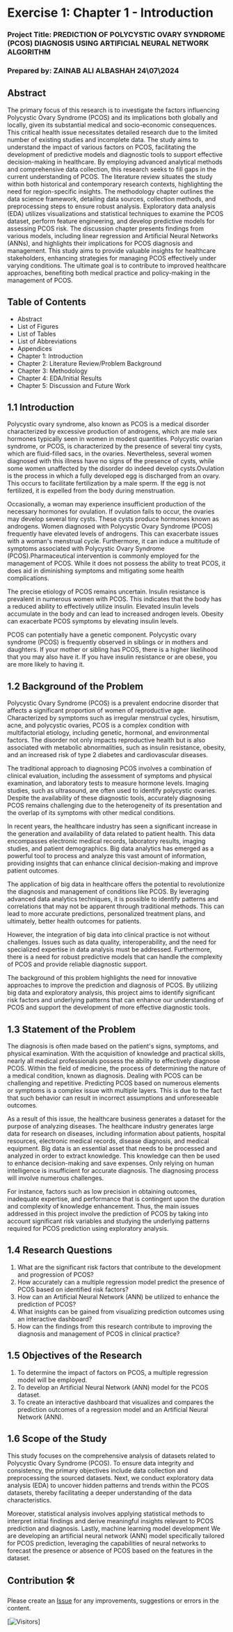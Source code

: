 # Exercise 1:  Chapter 1 - Introduction

### Project Title: PREDICTION OF POLYCYSTIC OVARY SYNDROME (PCOS) DIAGNOSIS USING ARTIFICIAL NEURAL NETWORK ALGORITHM

### Prepared by: ZAINAB ALI ALBASHAH 24\07\2024

## Abstract
The primary focus of this research is to investigate the factors influencing Polycystic Ovary Syndrome (PCOS) and its implications both globally and locally, given its substantial medical and socio-economic consequences. This critical health issue necessitates detailed research due to the limited number of existing studies and incomplete data. The study aims to understand the impact of various factors on PCOS, facilitating the development of predictive models and diagnostic tools to support effective decision-making in healthcare. By employing advanced analytical methods and comprehensive data collection, this research seeks to fill gaps in the current understanding of PCOS. The literature review situates the study within both historical and contemporary research contexts, highlighting the need for region-specific insights. The methodology chapter outlines the data science framework, detailing data sources, collection methods, and preprocessing steps to ensure robust analysis. Exploratory data analysis (EDA) utilizes visualizations and statistical techniques to examine the PCOS dataset, perform feature engineering, and develop predictive models for assessing PCOS risk. The discussion chapter presents findings from various models, including linear regression and Artificial Neural Networks (ANNs), and highlights their implications for PCOS diagnosis and management. This study aims to provide valuable insights for healthcare stakeholders, enhancing strategies for managing PCOS effectively under varying conditions. The ultimate goal is to contribute to improved healthcare approaches, benefiting both medical practice and policy-making in the management of PCOS.

## Table of Contents
- Abstract
- List of Figures
- List of Tables
- List of Abbreviations
- Appendices
- Chapter 1: Introduction
- Chapter 2: Literature Review/Problem Background
- Chapter 3: Methodology
- Chapter 4: EDA/Initial Results
- Chapter 5: Discussion and Future Work

## 1.1 Introduction

Polycystic ovary syndrome, also known as PCOS is a medical disorder characterized by excessive production of androgens, which are male sex hormones typically seen in women in modest quantities. Polycystic ovarian syndrome, or PCOS, is characterized by the presence of several tiny cysts, which are fluid-filled sacs, in the ovaries. Nevertheless, several women diagnosed with this illness have no signs of the presence of cysts, while some women unaffected by the disorder do indeed develop cysts.Ovulation is the process in which a fully developed egg is discharged from an ovary. This occurs to facilitate fertilization by a male sperm. If the egg is not fertilized, it is expelled from the body during menstruation.

Occasionally, a woman may experience insufficient production of the necessary hormones for ovulation. If ovulation fails to occur, the ovaries may develop several tiny cysts. These cysts produce hormones known as androgens. Women diagnosed with Polycystic Ovary Syndrome (PCOS) frequently have elevated levels of androgens. This can exacerbate issues with a woman's menstrual cycle. Furthermore, it can induce a multitude of symptoms associated with Polycystic Ovary Syndrome (PCOS).Pharmaceutical intervention is commonly employed for the management of PCOS. While it does not possess the ability to treat PCOS, it does aid in diminishing symptoms and mitigating some health complications.

The precise etiology of PCOS remains uncertain. Insulin resistance is prevalent in numerous women with PCOS. This indicates that the body has a reduced ability to effectively utilize insulin. Elevated insulin levels accumulate in the body and can lead to increased androgen levels. Obesity can exacerbate PCOS symptoms by elevating insulin levels.

PCOS can potentially have a genetic component. Polycystic ovary syndrome (PCOS) is frequently observed in siblings or in mothers and daughters. If your mother or sibling has PCOS, there is a higher likelihood that you may also have it. If you have insulin resistance or are obese, you are more likely to having it.


## 1.2 Background of the Problem

Polycystic Ovary Syndrome (PCOS) is a prevalent endocrine disorder that affects a significant proportion of women of reproductive age. Characterized by symptoms such as irregular menstrual cycles, hirsutism, acne, and polycystic ovaries, PCOS is a complex condition with multifactorial etiology, including genetic, hormonal, and environmental factors. The disorder not only impacts reproductive health but is also associated with metabolic abnormalities, such as insulin resistance, obesity, and an increased risk of type 2 diabetes and cardiovascular diseases.

The traditional approach to diagnosing PCOS involves a combination of clinical evaluation, including the assessment of symptoms and physical examination, and laboratory tests to measure hormone levels. Imaging studies, such as ultrasound, are often used to identify polycystic ovaries. Despite the availability of these diagnostic tools, accurately diagnosing PCOS remains challenging due to the heterogeneity of its presentation and the overlap of its symptoms with other medical conditions.

In recent years, the healthcare industry has seen a significant increase in the generation and availability of data related to patient health. This data encompasses electronic medical records, laboratory results, imaging studies, and patient demographics. Big data analytics has emerged as a powerful tool to process and analyze this vast amount of information, providing insights that can enhance clinical decision-making and improve patient outcomes.

The application of big data in healthcare offers the potential to revolutionize the diagnosis and management of conditions like PCOS. By leveraging advanced data analytics techniques, it is possible to identify patterns and correlations that may not be apparent through traditional methods. This can lead to more accurate predictions, personalized treatment plans, and ultimately, better health outcomes for patients.

However, the integration of big data into clinical practice is not without challenges. Issues such as data quality, interoperability, and the need for specialized expertise in data analysis must be addressed. Furthermore, there is a need for robust predictive models that can handle the complexity of PCOS and provide reliable diagnostic support.

The background of this problem highlights the need for innovative approaches to improve the prediction and diagnosis of PCOS. By utilizing big data and exploratory analysis, this project aims to identify significant risk factors and underlying patterns that can enhance our understanding of PCOS and support the development of more effective diagnostic tools.



## 1.3 Statement of the Problem

The diagnosis is often made based on the patient's signs, symptoms, and physical examination. With the acquisition of knowledge and practical skills, nearly all medical professionals possess the ability to effectively diagnose PCOS. Within the field of medicine, the process of determining the nature of a medical condition, known as diagnosis.  Dealing with PCOS can be challenging and repetitive. Predicting PCOS based on numerous elements or symptoms is a complex issue with multiple layers. This is due to the fact that such behavior can result in incorrect assumptions and unforeseeable outcomes.

As a result of this issue, the healthcare business generates a dataset for the purpose of analyzing diseases. The healthcare industry generates large data for research on diseases, including information about patients, hospital resources, electronic medical records, disease diagnosis, and medical equipment. 
Big data is an essential asset that needs to be processed and analyzed in order to extract knowledge. This knowledge can then be used to enhance decision-making and save expenses. Only relying on human intelligence is insufficient for accurate diagnosis. The diagnosing process will involve numerous challenges. 

For instance, factors such as low precision in obtaining outcomes, inadequate expertise, and performance that is contingent upon the duration and complexity of knowledge enhancement. Thus, the main issues addressed in this project involve the prediction of PCOS by taking into account significant risk variables and studying the underlying patterns required for PCOS prediction using exploratory analysis. 




## 1.4 Research Questions

1. What are the significant risk factors that contribute to the development and progression of PCOS?
2. How accurately can a multiple regression model predict the presence of PCOS based on identified risk factors?
3. How can an Artificial Neural Network (ANN) be utilized to enhance the prediction of PCOS?
4. What insights can be gained from visualizing prediction outcomes using an interactive dashboard?
5. How can the findings from this research contribute to improving the diagnosis and management of PCOS in clinical practice?

## 1.5 Objectives of the Research

1. To determine the impact of factors on PCOS, a multiple regression model will be employed.
2. To develop an Artificial Neural Network (ANN) model for the PCOS dataset.
3.  To create an interactive dashboard that visualizes and compares the prediction outcomes of a regression model and an Artificial Neural Network (ANN).


## 1.6 Scope of the Study

This study focuses on the comprehensive analysis of datasets related to Polycystic Ovary Syndrome (PCOS). To ensure data integrity and consistency, the primary objectives include data collection and preprocessing the sourced datasets. Next, we conduct exploratory data analysis (EDA) to uncover hidden patterns and trends within the PCOS datasets, thereby facilitating a deeper understanding of the data characteristics.

Moreover, statistical analysis involves applying statistical methods to interpret initial findings and derive meaningful insights relevant to PCOS prediction and diagnosis. Lastly, machine learning model development We are developing an artificial neural network (ANN) model specifically tailored for PCOS prediction, leveraging the capabilities of neural networks to forecast the presence or absence of PCOS based on the features in the dataset.








## Contribution 🛠️
Please create an [Issue](https://github.com/drshahizan/BDM/issues) for any improvements, suggestions or errors in the content.



[![Visitors](https://api.visitorbadge.io/api/visitors?path=https%3A%2F%2Fgithub.com%2Fdrshahizan&labelColor=%23697689&countColor=%23555555&style=plastic)]

